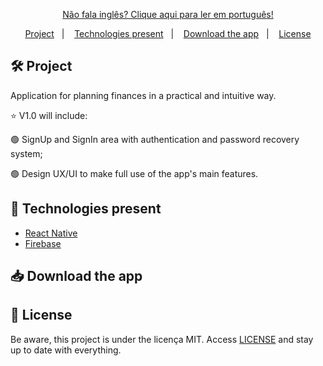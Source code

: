<p align="center">
  <a href="https://github.com/laysaalves/banknotes-app/blob/main/README-PTBR.md">Não fala inglês? Clique aqui para ler em português!</a>
  </p>
 <p align="center"> 
  <a href="#-project">Project</a>&nbsp;&nbsp;&nbsp;|&nbsp;&nbsp;&nbsp;
  <a href="#-technologies-present">Technologies present</a>&nbsp;&nbsp;&nbsp;|&nbsp;&nbsp;&nbsp;
  <a href="#-download-the-app">Download the app</a>&nbsp;&nbsp;&nbsp;|&nbsp;&nbsp;&nbsp;
  <a href="#-license">License</a>
</p>

## 🛠️ Project

<p>Application for planning finances in a practical and intuitive way.</p>
<p>⭐ V1.0 will include:<p>
<p align="left">🟢 SignUp and SignIn area with authentication and password recovery system;</p>
<p align="left">🟢 Design UX/UI to make full use of the app's main features.</p>

## 🚀 Technologies present

- [React Native](https://reactnative.dev/)
- [Firebase](https://firebase.google.com/)

## 📥 Download the app



## 🔐 License

Be aware, this project is under the licença MIT. Access [LICENSE](LICENSE) and stay up to date with everything.
